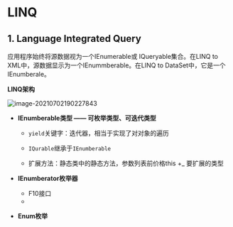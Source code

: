 # LINQ

## 1. Language Integrated Query

应用程序始终将源数据视为一个IEnumerable<T>或 IQueryable<T>集合。在LINQ to XML中，源数据显示为一个IEnummberable<XELement>。在LINQ to DataSet中，它是一个IEnumberale<DataRow>。



**LINQ架构**

![image-20210702190227843](C:\Users\lilinfei\AppData\Roaming\Typora\typora-user-images\image-20210702190227843.png)



- **IEnumberable类型 —— 可枚举类型、可迭代类型**

  - ```yield```关键字：迭代器，相当于实现了对对象的遍历

  - ```IQurable```继承于```IEnumberable```

  - 扩展方法：静态类中的静态方法，参数列表前价格this +_ 要扩展的类型

    





- **IEnumberator枚举器**
  - F10接口
  - 







- **Enum枚举**





